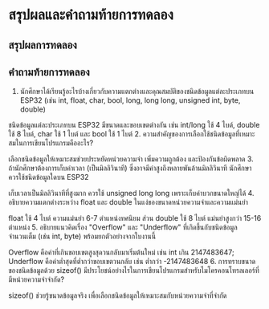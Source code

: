 # สรุปผลและคำถามท้ายการทดลอง

## สรุปผลการทดลอง



## คำถามท้ายการทดลอง

1. นักศึกษาได้เรียนรู้อะไรบ้างเกี่ยวกับความแตกต่างและคุณสมบัติของชนิดข้อมูลแต่ละประเภทบน ESP32 (เช่น int, float, char, bool, long, long long, unsigned int, byte, double)

ชนิดข้อมูลแต่ละประเภทบน ESP32 มีขนาดและขอบเขตต่างกัน เช่น int/long ใช้ 4 ไบต์, double ใช้ 8 ไบต์, char ใช้ 1 ไบต์ และ bool ใช้ 1 ไบต์
2. ความสำคัญของการเลือกใช้ชนิดข้อมูลที่เหมาะสมในการเขียนโปรแกรมคืออะไร?

เลือกชนิดข้อมูลให้เหมาะสมช่วยประหยัดหน่วยความจำ เพิ่มความถูกต้อง และป้องกันข้อผิดพลาด
3. ถ้านักศึกษาต้องการเก็บค่าเวลา (เป็นมิลลิวินาที) ซึ่งอาจมีค่าสูงถึงหลายพันล้านมิลลิวินาที นักศึกษาควรใช้ชนิดข้อมูลใดบน ESP32

เก็บเวลาเป็นมิลลิวินาทีที่สูงมาก ควรใช้ unsigned long long เพราะเก็บค่าบวกขนาดใหญ่ได้
4. อธิบายความแตกต่างระหว่าง float และ double ในแง่ของขนาดหน่วยความจำและความแม่นยำ

float ใช้ 4 ไบต์ ความแม่นยำ 6-7 ตำแหน่งทศนิยม ส่วน double ใช้ 8 ไบต์ แม่นยำสูงกว่า 15-16 ตำแหน่ง
5. อธิบายแนวคิดเรื่อง "Overflow" และ "Underflow" ที่เกิดขึ้นกับชนิดข้อมูลจำนวนเต็ม (เช่น int, byte) พร้อมยกตัวอย่างจากใบงานนี้

Overflow คือค่าที่เกินขอบเขตสูงสุดวนกลับมาเริ่มต้นใหม่ เช่น int เกิน 2147483647; Underflow คือค่าต่ำสุดที่ต่ำกว่าขอบเขตวนกลับ เช่น ต่ำกว่า -2147483648
6. การทราบขนาดของชนิดข้อมูลด้วย sizeof() มีประโยชน์อย่างไรในการเขียนโปรแกรมสำหรับไมโครคอนโทรลเลอร์ที่มีหน่วยความจำจำกัด?

sizeof() ช่วยรู้ขนาดข้อมูลจริง เพื่อเลือกชนิดข้อมูลให้เหมาะสมกับหน่วยความจำที่จำกัด
